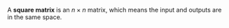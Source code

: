 A **square matrix** is an $n \times n$ matrix, which means the input and outputs are in the same space.